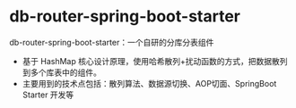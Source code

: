 # db-router-spring-boot-starter
db-router-spring-boot-starter：一个自研的分库分表组件

- 基于 HashMap 核心设计原理，使用哈希散列+扰动函数的方式，把数据散列到多个库表中的组件。
- 主要用到的技术点包括：散列算法、数据源切换、AOP切面、SpringBoot Starter 开发等
